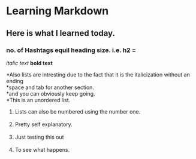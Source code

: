# Learning Markdown

## Here is what I learned today.

### no. of Hashtags equil heading size. i.e. h2 = ##

*italic text*
**bold text**

*Also lists are intresting due to the fact that it is the italicization without an ending <br>
  *space and tab for another section. <br>
     *and you can obviously keep going. <br>
  *This is an unordered list.
  
<ol>
 <li>Lists can also be numbered using the number one.</li><br>
 <li>Pretty self explanatory.</li><br>
 <li>Just testing this out</li><br>
 <li> To see what happens.</li>
</ol>
